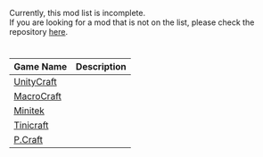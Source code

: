 Currently, this mod list is incomplete.  
If you are looking for a mod that is not on the list, please check the repository [here](https://github.com/FurnishedChunk/Minicraft-Mod-Archives/tree/master/Minicraft%20Remakes/).  

# 
| Game Name | Description |
| ---- | ---- |
| [UnityCraft](https://github.com/FurnishedChunk/Minicraft-Mod-Archives/tree/master/Minicraft%20Remakes/UnityCraft/readme.md) |  |
| [MacroCraft](https://github.com/FurnishedChunk/Minicraft-Mod-Archives/tree/master/Minicraft%20Remakes/MacroCraft/readme.md) |  |
| [Minitek](https://github.com/FurnishedChunk/Minicraft-Mod-Archives/tree/master/Minicraft%20Remakes/Minitek/readme.md) |  |
| [Tinicraft](https://github.com/FurnishedChunk/Minicraft-Mod-Archives/tree/master/Minicraft%20Remakes/Tinicraft/Readme.md) |  |
| [P.Craft](https://github.com/FurnishedChunk/Minicraft-Mod-Archives/tree/master/Minicraft%20Remakes/P.Craft/readme.md) |  |